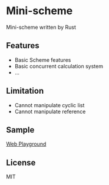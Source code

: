 # Mini-scheme

Mini-scheme written by Rust

## Features

- Basic Scheme features
- Basic concurrent calculation system
- ...

## Limitation

- Cannot manipulate cyclic list 
- Cannot manipulate reference 

## Sample

[Web Playground](https://mysteryjump.github.io/mini-scheme/)

## License 

MIT
